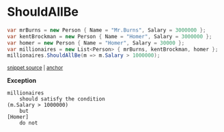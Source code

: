 # ShouldAllBe

<!-- snippet: EnumerableShouldAllBeExamples.ShouldAllBe.codeSample.approved.cs -->
<a id='snippet-EnumerableShouldAllBeExamples.ShouldAllBe.codeSample.approved.cs'></a>
```cs
var mrBurns = new Person { Name = "Mr.Burns", Salary = 3000000 };
var kentBrockman = new Person { Name = "Homer", Salary = 3000000 };
var homer = new Person { Name = "Homer", Salary = 30000 };
var millionaires = new List<Person> { mrBurns, kentBrockman, homer };
millionaires.ShouldAllBe(m => m.Salary > 1000000);
```
<sup><a href='/src/DocumentationExamples/CodeExamples/EnumerableShouldAllBeExamples.ShouldAllBe.codeSample.approved.cs#L1-L5' title='File snippet `EnumerableShouldAllBeExamples.ShouldAllBe.codeSample.approved.cs` was extracted from'>snippet source</a> | <a href='#snippet-EnumerableShouldAllBeExamples.ShouldAllBe.codeSample.approved.cs' title='Navigate to start of snippet `EnumerableShouldAllBeExamples.ShouldAllBe.codeSample.approved.cs`'>anchor</a></sup>
<!-- endSnippet -->

**Exception**

<!-- include: EnumerableShouldAllBeExamples.ShouldAllBe.exceptionText.approved.txt. path: /src/DocumentationExamples/CodeExamples/EnumerableShouldAllBeExamples.ShouldAllBe.exceptionText.approved.txt -->
```
millionaires
    should satisfy the condition
(m.Salary > 1000000)
    but
[Homer]
    do not
```
<!-- endInclude -->

